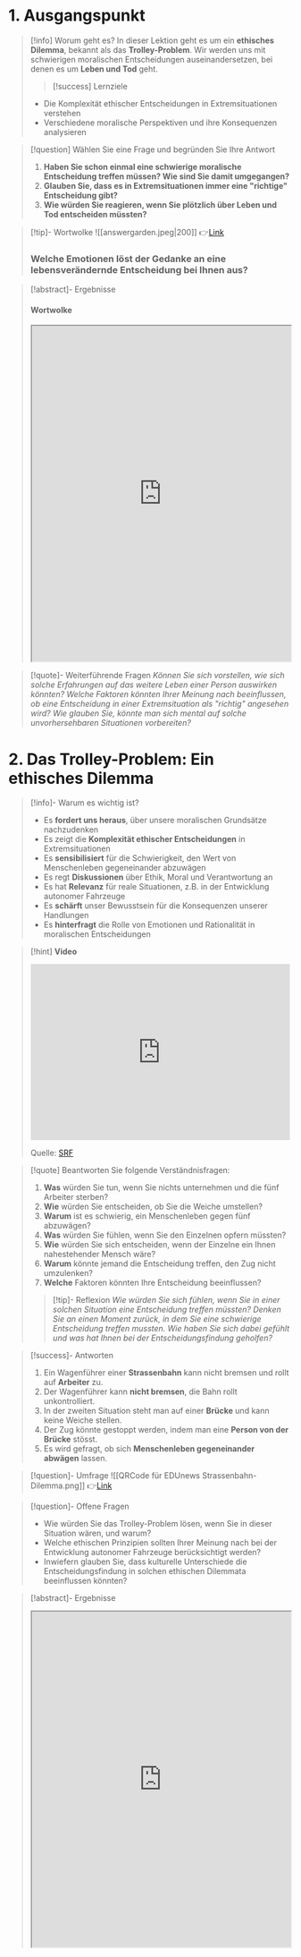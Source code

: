 # 1. Ausgangspunkt

>[!info] Worum geht es?
> In dieser Lektion geht es um ein **ethisches Dilemma**, bekannt als das **Trolley-Problem**. Wir werden uns mit schwierigen moralischen Entscheidungen auseinandersetzen, bei denen es um **Leben und Tod** geht.
>>[!success] Lernziele
>- Die Komplexität ethischer Entscheidungen in Extremsituationen verstehen
>- Verschiedene moralische Perspektiven und ihre Konsequenzen analysieren

>[!question] Wählen Sie eine Frage und begründen Sie Ihre Antwort
>1. **Haben Sie schon einmal eine schwierige moralische Entscheidung treffen müssen? Wie sind Sie damit umgegangen?**
>2. **Glauben Sie, dass es in Extremsituationen immer eine "richtige" Entscheidung gibt?**
>3. **Wie würden Sie reagieren, wenn Sie plötzlich über Leben und Tod entscheiden müssten?**

>[!tip]- Wortwolke
>![[answergarden.jpeg|200]]
>👉[Link](https://answergarden.ch/4128136)
>### Welche Emotionen löst der Gedanke an eine lebensverändernde Entscheidung bei Ihnen aus?

>[!abstract]- Ergebnisse 
>#### Wortwolke
><iframe width="100%" height="600" src="https://answergarden.ch/4128136" allowfullscreen allow="geolocation *; autoplay; encrypted-media"></iframe>

>[!quote]- Weiterführende Fragen
>*Können Sie sich vorstellen, wie sich solche Erfahrungen auf das weitere Leben einer Person auswirken könnten?*
>*Welche Faktoren könnten Ihrer Meinung nach beeinflussen, ob eine Entscheidung in einer Extremsituation als "richtig" angesehen wird?*
>*Wie glauben Sie, könnte man sich mental auf solche unvorhersehbaren Situationen vorbereiten?*

# 2. Das Trolley-Problem: Ein ethisches Dilemma

>[!info]- Warum es wichtig ist?
>- Es **fordert uns heraus**, über unsere moralischen Grundsätze nachzudenken
>- Es zeigt die **Komplexität ethischer Entscheidungen** in Extremsituationen
>- Es **sensibilisiert** für die Schwierigkeit, den Wert von Menschenleben gegeneinander abzuwägen
>- Es regt **Diskussionen** über Ethik, Moral und Verantwortung an
>- Es hat **Relevanz** für reale Situationen, z.B. in der Entwicklung autonomer Fahrzeuge
>- Es **schärft** unser Bewusstsein für die Konsequenzen unserer Handlungen
>- Es **hinterfragt** die Rolle von Emotionen und Rationalität in moralischen Entscheidungen

>[!hint] **Video**
><iframe width="100%" height="315" src="https://www.youtube.com/embed/MhOJp1DcabM?si=3tRA6XmHyfN866uC" title="YouTube video player" frameborder="0" allow="accelerometer; autoplay; clipboard-write; encrypted-media; gyroscope; picture-in-picture; web-share" referrerpolicy="strict-origin-when-cross-origin" allowfullscreen></iframe>
>
>Quelle: [SRF](https://www.youtube.com/watch?v=MhOJp1DcabM&ab_channel=SRFKulturSternstunden)

>[!quote] Beantworten Sie folgende Verständnisfragen:
>1. **Was** würden Sie tun, wenn Sie nichts unternehmen und die fünf Arbeiter sterben?
>2. **Wie** würden Sie entscheiden, ob Sie die Weiche umstellen?
>3. **Warum** ist es schwierig, ein Menschenleben gegen fünf abzuwägen?
>4. **Was** würden Sie fühlen, wenn Sie den Einzelnen opfern müssten?
>5. **Wie** würden Sie sich entscheiden, wenn der Einzelne ein Ihnen nahestehender Mensch wäre?
>6. **Warum** könnte jemand die Entscheidung treffen, den Zug nicht umzulenken?
>7. **Welche** Faktoren könnten Ihre Entscheidung beeinflussen?
>>[!tip]- Reflexion
>>*Wie würden Sie sich fühlen, wenn Sie in einer solchen Situation eine Entscheidung treffen müssten?*
>>*Denken Sie an einen Moment zurück, in dem Sie eine schwierige Entscheidung treffen mussten. Wie haben Sie sich dabei gefühlt und was hat Ihnen bei der Entscheidungsfindung geholfen?*

>[!success]- Antworten
>1. Ein Wagenführer einer **Strassenbahn** kann nicht bremsen und rollt auf **Arbeiter** zu.
>2. Der Wagenführer kann **nicht bremsen**, die Bahn rollt unkontrolliert.
>3. In der zweiten Situation steht man auf einer **Brücke** und kann keine Weiche stellen.
>4. Der Zug könnte gestoppt werden, indem man eine **Person von der Brücke** stösst.
>5. Es wird gefragt, ob sich **Menschenleben gegeneinander abwägen** lassen.

>[!question]- Umfrage
>![[QRCode für EDUnews Strassenbahn-Dilemma.png]]
>👉[Link](https://forms.microsoft.com/e/LWx5cgg2vH)

>[!question]- Offene Fragen
>- Wie würden Sie das Trolley-Problem lösen, wenn Sie in dieser Situation wären, und warum?
>- Welche ethischen Prinzipien sollten Ihrer Meinung nach bei der Entwicklung autonomer Fahrzeuge berücksichtigt werden?
>- Inwiefern glauben Sie, dass kulturelle Unterschiede die Entscheidungsfindung in solchen ethischen Dilemmata beeinflussen könnten?

>[!abstract]- Ergebnisse
>
><iframe width="100%" height="600" src="https://forms.microsoft.com/Pages/AnalysisPage.aspx?AnalyzerToken=6kHXvrIn0Qx9w0zuccXLNiACQNmb5RTu&id=3JD3sB8inkC07KJqJT_b3gzhkYlYD0VIpERRWTmitHRUNjQ4Q1NJOE5HUkpFTlhDUElXSEVSMDJKWSQlQCNjPTEu" allowfullscreen allow="geolocation *; autoplay; encrypted-media"></iframe>